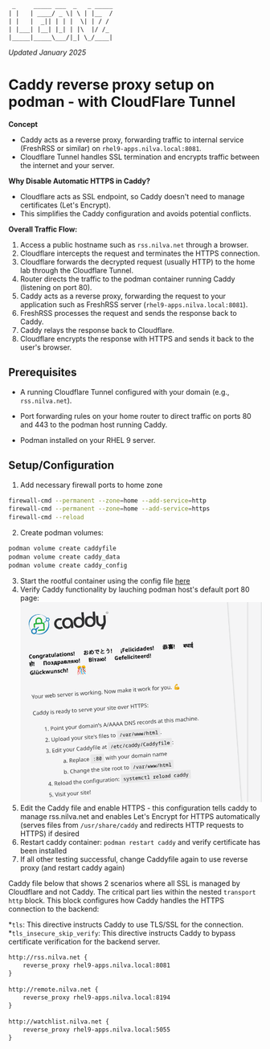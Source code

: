 ```
 _     _____ ___  _   _ _____
| |   | ____/ _ \| \ | |__  /
| |   |  _|| | | |  \| | / / 
| |___| |__| |_| | |\  |/ /_ 
|_____|_____\___/|_| \_/____|
```
_Updated January 2025_

# Caddy reverse proxy setup on podman - with CloudFlare Tunnel
**Concept**

* Caddy acts as a reverse proxy, forwarding traffic to internal service (FreshRSS or similar) on `rhel9-apps.nilva.local:8081`.
* Cloudflare Tunnel handles SSL termination and encrypts traffic between the internet and your server.

**Why Disable Automatic HTTPS in Caddy?**

* Cloudflare acts as SSL endpoint, so Caddy doesn't need to manage certificates (Let's Encrypt).
* This simplifies the Caddy configuration and avoids potential conflicts.

**Overall Traffic Flow:**

1. Access a public hostname such as `rss.nilva.net` through a browser.
2. Cloudflare intercepts the request and terminates the HTTPS connection.
3. Cloudflare forwards the decrypted request (usually HTTP) to the home lab through the Cloudflare Tunnel.
4. Router directs the traffic to the podman container running Caddy (listening on port 80).
5. Caddy acts as a reverse proxy, forwarding the request to your application such as FreshRSS server (`rhel9-apps.nilva.local:8081`).
6. FreshRSS processes the request and sends the response back to Caddy.
7. Caddy relays the response back to Cloudflare.
8. Cloudflare encrypts the response with HTTPS and sends it back to the user's browser.

## Prerequisites

* A running Cloudflare Tunnel configured with your domain (e.g., `rss.nilva.net`).

* Port forwarding rules on your home router to direct traffic on ports 80 and 443 to the podman host running Caddy.

* Podman installed on your RHEL 9 server.

## Setup/Configuration
1. Add necessary firewall ports to home zone
```bash
firewall-cmd --permanent --zone=home --add-service=http
firewall-cmd --permanent --zone=home --add-service=https
firewall-cmd --reload
```
2. Create podman volumes:
```bash
podman volume create caddyfile
podman volume create caddy_data
podman volume create caddy_config
```
3. Start the rootful container using the config file [here](https://github.com/leonzwrx/homelab-wiki/blob/main/podman_configs/caddy.txt)
4. Verify Caddy functionality by lauching podman host's default port 80 page:
![caddy_80.png](./assets/caddy_80.png)
5. Edit the Caddy file and enable HTTPS - this configuration tells caddy to manage rss.nilva.net and enables Let's Encrypt for HTTPS automatically (serves files from `/usr/share/caddy` and redirects HTTP requests to HTTPS) if desired
6. Restart caddy container: `podman restart caddy` and verify certificate has been installed
7. If all other  testing successful, change Caddyfile again to use reverse proxy (and restart caddy again)

Caddy file below that shows 2 scenarios where all SSL is managed by Cloudflare and not Caddy. The critical part lies within the nested `transport http` block. This block configures how Caddy handles the HTTPS connection to the backend:

 *`tls`: This directive instructs Caddy to use TLS/SSL for the connection.
 *`tls_insecure_skip_verify`: This directive instructs Caddy to bypass certificate verification for the backend server.

```
http://rss.nilva.net {
	reverse_proxy rhel9-apps.nilva.local:8081
}

http://remote.nilva.net {
	reverse_proxy rhel9-apps.nilva.local:8194
}

http://watchlist.nilva.net {
	reverse_proxy rhel9-apps.nilva.local:5055
}
```